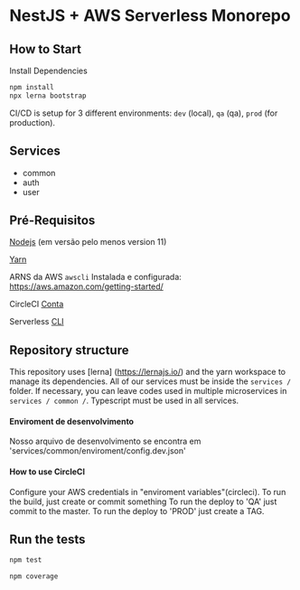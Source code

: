 # NestJS + AWS Serverless Monorepo

## How to Start

Install Dependencies

```bash
npm install
npx lerna bootstrap
```

CI/CD is setup for 3 different environments: `dev` (local), `qa` (qa), `prod` (for production).

## Services

- common
- auth
- user

## Pré-Requisitos

[Nodejs](https://nodejs.org/en/) (em versão pelo menos version 11)

[Yarn](https://yarnpkg.com/lang/en/)

ARNS da AWS `awscli` Instalada e configurada: <https://aws.amazon.com/getting-started/>

CircleCI [Conta](https://circleci.com/signup/)

Serverless [CLI](https://serverless.com/framework/docs/getting-started/)

## Repository structure

This repository uses [lerna] (https://lernajs.io/) and the yarn workspace to manage its dependencies.
All of our services must be inside the `services /` folder.
If necessary, you can leave codes used in multiple microservices in `services / common /`.
Typescript must be used in all services.

#### Enviroment de desenvolvimento

Nosso arquivo de desenvolvimento se encontra em 'services/common/enviroment/config.dev.json'

#### How to use CircleCI

Configure your AWS credentials in "enviroment variables"(circleci). 
To run the build, just create or commit something
To run the deploy to 'QA' just commit to the master.
To run the deploy to 'PROD' just create a TAG.

## Run the tests

```bash
npm test
```

```bash
npm coverage
```
